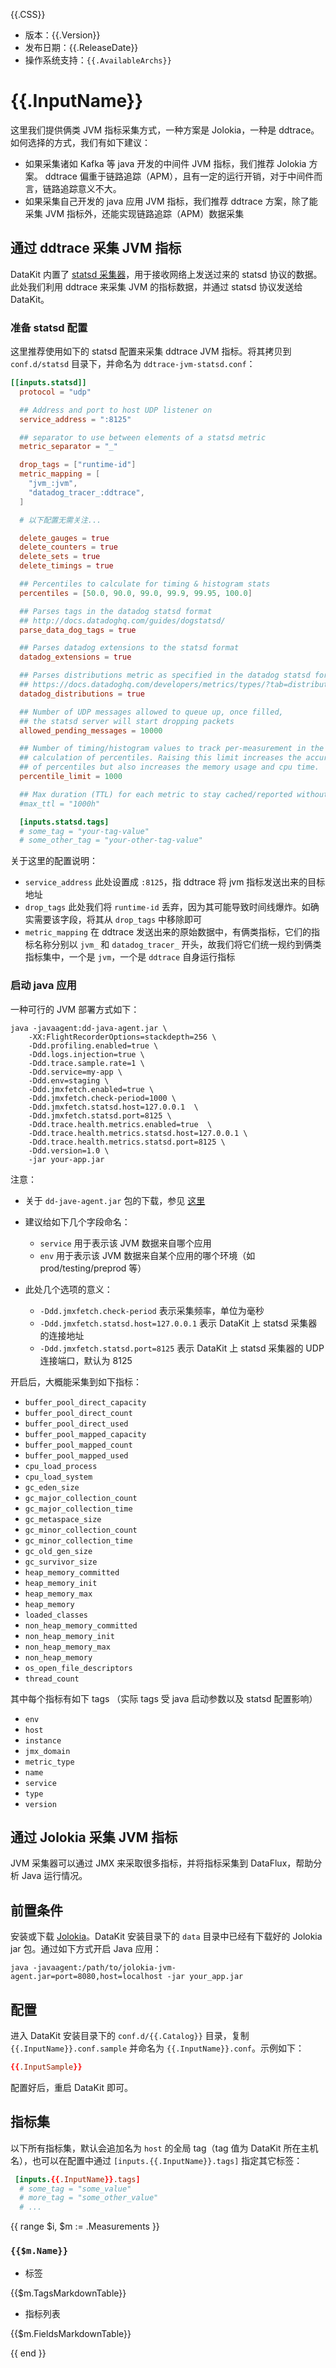 {{.CSS}}

- 版本：{{.Version}}
- 发布日期：{{.ReleaseDate}}
- 操作系统支持：`{{.AvailableArchs}}`

# {{.InputName}}

这里我们提供俩类 JVM 指标采集方式，一种方案是 Jolokia，一种是 ddtrace。如何选择的方式，我们有如下建议：

- 如果采集诸如 Kafka 等 java 开发的中间件 JVM 指标，我们推荐 Jolokia 方案。 ddtrace 偏重于链路追踪（APM），且有一定的运行开销，对于中间件而言，链路追踪意义不大。
- 如果采集自己开发的 java 应用 JVM 指标，我们推荐 ddtrace 方案，除了能采集 JVM 指标外，还能实现链路追踪（APM）数据采集

## 通过 ddtrace 采集 JVM 指标

DataKit 内置了 [statsd 采集器](statsd)，用于接收网络上发送过来的 statsd 协议的数据。此处我们利用 ddtrace 来采集 JVM 的指标数据，并通过 statsd 协议发送给 DataKit。

### 准备 statsd 配置

这里推荐使用如下的 statsd 配置来采集 ddtrace JVM 指标。将其拷贝到 `conf.d/statsd` 目录下，并命名为 `ddtrace-jvm-statsd.conf`：

```toml
[[inputs.statsd]]
  protocol = "udp"

  ## Address and port to host UDP listener on
  service_address = ":8125"

  ## separator to use between elements of a statsd metric
  metric_separator = "_"

  drop_tags = ["runtime-id"]
  metric_mapping = [
    "jvm_:jvm",
    "datadog_tracer_:ddtrace",
  ]

  # 以下配置无需关注...

  delete_gauges = true
  delete_counters = true
  delete_sets = true
  delete_timings = true

  ## Percentiles to calculate for timing & histogram stats
  percentiles = [50.0, 90.0, 99.0, 99.9, 99.95, 100.0]

  ## Parses tags in the datadog statsd format
  ## http://docs.datadoghq.com/guides/dogstatsd/
  parse_data_dog_tags = true

  ## Parses datadog extensions to the statsd format
  datadog_extensions = true

  ## Parses distributions metric as specified in the datadog statsd format
  ## https://docs.datadoghq.com/developers/metrics/types/?tab=distribution#definition
  datadog_distributions = true

  ## Number of UDP messages allowed to queue up, once filled,
  ## the statsd server will start dropping packets
  allowed_pending_messages = 10000

  ## Number of timing/histogram values to track per-measurement in the
  ## calculation of percentiles. Raising this limit increases the accuracy
  ## of percentiles but also increases the memory usage and cpu time.
  percentile_limit = 1000

  ## Max duration (TTL) for each metric to stay cached/reported without being updated.
  #max_ttl = "1000h"

  [inputs.statsd.tags]
  # some_tag = "your-tag-value" 
  # some_other_tag = "your-other-tag-value"
```

关于这里的配置说明：

- `service_address` 此处设置成 `:8125`，指 ddtrace 将 jvm 指标发送出来的目标地址
- `drop_tags` 此处我们将 `runtime-id` 丢弃，因为其可能导致时间线爆炸。如确实需要该字段，将其从 `drop_tags` 中移除即可
- `metric_mapping` 在 ddtrace 发送出来的原始数据中，有俩类指标，它们的指标名称分别以 `jvm_` 和 `datadog_tracer_` 开头，故我们将它们统一规约到俩类指标集中，一个是 `jvm`，一个是 `ddtrace` 自身运行指标

### 启动 java 应用

一种可行的 JVM 部署方式如下：

```shell
java -javaagent:dd-java-agent.jar \
	-XX:FlightRecorderOptions=stackdepth=256 \
	-Ddd.profiling.enabled=true \
	-Ddd.logs.injection=true \
	-Ddd.trace.sample.rate=1 \
	-Ddd.service=my-app \
	-Ddd.env=staging \
	-Ddd.jmxfetch.enabled=true \
	-Ddd.jmxfetch.check-period=1000 \
	-Ddd.jmxfetch.statsd.host=127.0.0.1  \
	-Ddd.jmxfetch.statsd.port=8125 \
	-Ddd.trace.health.metrics.enabled=true  \
	-Ddd.trace.health.metrics.statsd.host=127.0.0.1 \
	-Ddd.trace.health.metrics.statsd.port=8125 \
	-Ddd.version=1.0 \
	-jar your-app.jar
```

注意：

- 关于 `dd-jave-agent.jar` 包的下载，参见 [这里](ddtrace)
- 建议给如下几个字段命名：
	- `service` 用于表示该 JVM 数据来自哪个应用
	- `env` 用于表示该 JVM 数据来自某个应用的哪个环境（如 prod/testing/preprod 等）

- 此处几个选项的意义：
	- `-Ddd.jmxfetch.check-period` 表示采集频率，单位为毫秒
	- `-Ddd.jmxfetch.statsd.host=127.0.0.1` 表示 DataKit 上 statsd 采集器的连接地址
	- `-Ddd.jmxfetch.statsd.port=8125` 表示 DataKit 上 statsd 采集器的 UDP 连接端口，默认为 8125

开启后，大概能采集到如下指标：

- `buffer_pool_direct_capacity`
- `buffer_pool_direct_count`
- `buffer_pool_direct_used`
- `buffer_pool_mapped_capacity`
- `buffer_pool_mapped_count`
- `buffer_pool_mapped_used`
- `cpu_load_process`
- `cpu_load_system`
- `gc_eden_size`
- `gc_major_collection_count`
- `gc_major_collection_time`
- `gc_metaspace_size`
- `gc_minor_collection_count`
- `gc_minor_collection_time`
- `gc_old_gen_size`
- `gc_survivor_size`
- `heap_memory_committed`
- `heap_memory_init`
- `heap_memory_max`
- `heap_memory`
- `loaded_classes`
- `non_heap_memory_committed`
- `non_heap_memory_init`
- `non_heap_memory_max`
- `non_heap_memory`
- `os_open_file_descriptors`
- `thread_count`

其中每个指标有如下 tags （实际 tags 受 java 启动参数以及 statsd 配置影响）

- `env`
- `host`
- `instance`
- `jmx_domain`
- `metric_type`
- `name`
- `service`
- `type`
- `version`

## 通过 Jolokia 采集 JVM 指标

JVM 采集器可以通过 JMX 来采取很多指标，并将指标采集到 DataFlux，帮助分析 Java 运行情况。

## 前置条件

安装或下载 [Jolokia](https://search.maven.org/remotecontent?filepath=org/jolokia/jolokia-jvm/1.6.2/jolokia-jvm-1.6.2-agent.jar)。DataKit 安装目录下的 `data` 目录中已经有下载好的 Jolokia jar 包。通过如下方式开启 Java 应用： 

```shell
java -javaagent:/path/to/jolokia-jvm-agent.jar=port=8080,host=localhost -jar your_app.jar
```

## 配置

进入 DataKit 安装目录下的 `conf.d/{{.Catalog}}` 目录，复制 `{{.InputName}}.conf.sample` 并命名为 `{{.InputName}}.conf`。示例如下：

```toml
{{.InputSample}}
```

配置好后，重启 DataKit 即可。

## 指标集

以下所有指标集，默认会追加名为 `host` 的全局 tag（tag 值为 DataKit 所在主机名），也可以在配置中通过 `[inputs.{{.InputName}}.tags]` 指定其它标签：

``` toml
 [inputs.{{.InputName}}.tags]
  # some_tag = "some_value"
  # more_tag = "some_other_value"
  # ...
```

{{ range $i, $m := .Measurements }}

### `{{$m.Name}}`

-  标签

{{$m.TagsMarkdownTable}}

- 指标列表

{{$m.FieldsMarkdownTable}}

{{ end }}
